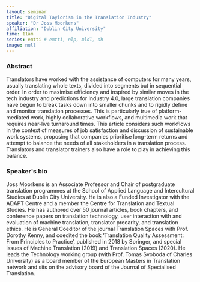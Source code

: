 ```yaml
---
layout: seminar
title: "Digital Taylorism in the Translation Industry"
speaker: "Dr Joss Moorkens"
affiliation: "Dublin City University"
time: 11am
series: emtti # emtti, nlp, mldl, dh 
image: null 
---
```


### Abstract

Translators have worked with the assistance of computers for many years, usually translating whole texts, divided into segments but in sequential order. In order to maximise efficiency and inspired by similar moves in the tech industry and predictions for Industry 4.0, large translation companies have begun to break tasks down into smaller chunks and to rigidly define and monitor translation processes. This is particularly true of platform-mediated work, highly collaborative workflows, and multimedia work that requires near-live turnaround times. This article considers such workflows in the context of measures of job satisfaction and discussion of sustainable work systems, proposing that companies prioritise long-term returns and attempt to balance the needs of all stakeholders in a translation process. Translators and translator trainers also have a role to play in achieving this balance.

### Speaker's bio

Joss Moorkens is an Associate Professor and Chair of postgraduate translation programmes at the School of Applied Language and Intercultural Studies at Dublin City University. He is also a Funded Investigator with the ADAPT Centre and a member the Centre for Translation and Textual Studies. He has authored over 50 journal articles, book chapters, and conference papers on translation technology, user interaction with and evaluation of machine translation, translator precarity, and translation ethics. He is General Coeditor of the journal Translation Spaces with Prof. Dorothy Kenny, and coedited the book ‘Translation Quality Assessment: From Principles to Practice’, published in 2018 by Springer, and special issues of Machine Translation (2019) and Translation Spaces (2020). He leads the Technology working group (with Prof. Tomas Svoboda of Charles University) as a board member of the European Masters in Translation network and sits on the advisory board of the Journal of Specialised Translation.
